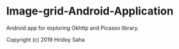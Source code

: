 # Image-grid-Android-Application
Android app for exploring Okhttp and Picasso library.

Copyright (c) 2019 Hridoy Saha
